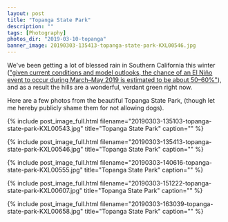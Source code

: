 ```yaml
---
layout: post
title: "Topanga State Park"
description: ""
tags: [Photography]
photos_dir: "2019-03-10-topanga"
banner_image: 20190303-135413-topanga-state-park-KXL00546.jpg
---
```



We've been getting a lot of blessed rain in Southern California this winter
(["given current conditions and model outlooks, the chance of an El Niño event to occur during March–May 2019 is estimated to be about 50–60%"](https://public.wmo.int/en/our-mandate/climate/el-ni%C3%B1ola-ni%C3%B1a-update)),
and as a result the hills are a wonderful, verdant green right now.

Here are a few photos from the beautiful Topanga State Park,
(though let me hereby publicly shame them for not allowing dogs).

{% include post_image_full.html
   filename="20190303-135103-topanga-state-park-KXL00543.jpg"
   title="Topanga State Park"
   caption="" %}


<!--more-->


{% include post_image_full.html
   filename="20190303-135413-topanga-state-park-KXL00546.jpg"
   title="Topanga State Park"
   caption="" %}


{% include post_image_full.html
   filename="20190303-140616-topanga-state-park-KXL00555.jpg"
   title="Topanga State Park"
   caption="" %}


{% include post_image_full.html
   filename="20190303-151222-topanga-state-park-KXL00607.jpg"
   title="Topanga State Park"
   caption="" %}


{% include post_image_full.html
   filename="20190303-163039-topanga-state-park-KXL00658.jpg"
   title="Topanga State Park"
   caption="" %}
